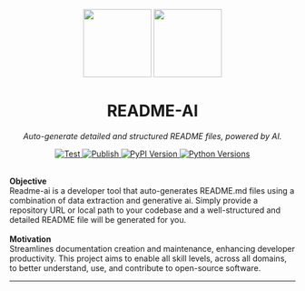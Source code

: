 <p align="center">
  <img src="https://img.icons8.com/?size=512&id=55494&format=png" width="120">
  <img src="https://img.icons8.com/?size=512&id=kTuxVYRKeKEY&format=png" width="120">
</p>
<h1 align="center"><strong>README-AI</strong></h1>
<p align="center">
    <em>Auto-generate detailed and structured README files, powered by AI.</em>
</p>
<p align="center">
  <a href="https://github.com/eli64s/readme-ai/actions">
    <img src="https://img.shields.io/github/actions/workflow/status/eli64s/readme-ai/.github%2Fworkflows%2Frelease-pipeline.yml?logo=GitHub&label=cicd&color=c125ff" alt="Test">
  </a>
  <a href="https://app.codecov.io/gh/eli64s/readme-ai">
    <img src="https://img.shields.io/codecov/c/github/eli64s/readme-ai?logo=codecov&color=c125ff" alt="Publish">
  </a>
  <a href="https://pypi.python.org/pypi/readmeai/">
    <img src="https://img.shields.io/pypi/v/readmeai?color=c125ff" alt="PyPI Version">
    <img src="https://img.shields.io/pypi/pyversions/readmeai.svg?color=c125ff" alt="Python Versions">
  </a>
<br>
<br>
<p align="left">
  <b>Objective</b>
  <br>
    Readme-ai is a developer tool that auto-generates README.md files using a combination of data extraction and generative ai. Simply provide a repository URL or local path to your codebase and a well-structured and detailed README file will be generated for you.
  <br>
  <br>
  <b>Motivation</b>
  <br>
    Streamlines documentation creation and maintenance, enhancing developer productivity. This project aims to enable all skill levels, across all domains, to better understand, use, and contribute to open-source software.
</p>
<hr>
